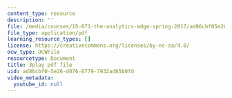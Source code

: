 ```yaml
---
content_type: resource
description: ''
file: /media/courses/15-071-the-analytics-edge-spring-2017/ad86cbf05e26d07607797932ad65b0fd_kntypWFmyyM.pdf
file_type: application/pdf
learning_resource_types: []
license: https://creativecommons.org/licenses/by-nc-sa/4.0/
ocw_type: OCWFile
resourcetype: Document
title: 3play pdf file
uid: ad86cbf0-5e26-d076-0779-7932ad65b0fd
video_metadata:
  youtube_id: null
---
```

